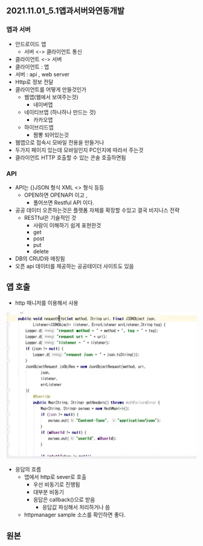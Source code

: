 ##  2021.11.01_5.1앱과서버와연동개발

### 앱과 서버

- 안드로이드 앱 
  - 서버 <-> 클라이언트 통신
- 클라이언트 <-> 서버
- 클라이언트 : 앱
- 서버 : api , web server
- Http로 정보 전달
- 클라이언트를 어떻게 만들것인가
  - 웹앱(웹에서 보여주는것)
    - 네이버앱
  - 네이티브앱 (하나하나 만드는 것)
    - 카카오앱
  - 하이브리드앱
    - 짬뽕 되어있는것
- 웹앱으로 접속시 모바일 전용을 만들거나
- 두가지 페이지 있는데 모바일인지 PC인지에 따라서 주는것
- 클라이언트 HTTP 호출할 수 있는 콘솔 호출하면됨

### API

- API는 {}JSON 형식 XML <> 형식 등등
  - OPEN하면 OPENAPI 이고 ,
    - 풀어쓰면 Restful API 이다.
- 공공 데이터 오픈하는것은 플랫폼 자체를 확장할 수있고 결국 비지니스 전략
  - RESTful은 기술적인 것
    - 사람이 이해하기 쉽게 표현한것
    - get
    - post
    - put
    - delete
- DB의 CRUD와 매칭됨
- 오픈 api 데이터를 제공하는 공공테이더 사이트도 있음

## 앱 호출

- http 매니저를 이용해서 사용

![image-20211101191554142](2021.11.01_5.1앱과서버와연동개발.assets/image-20211101191554142.png)

- 응답의 흐름
  - 앱에서 http로 sever로 호출
    - 우선 비동기로 진행됨
    - 대부분 비동기
    - 응답은 callback()으로 받음
      - 응답값 파싱해서 처리하거나 씀
  - httpmanager sample 소스를 확인하면 좋다.

## 원본

